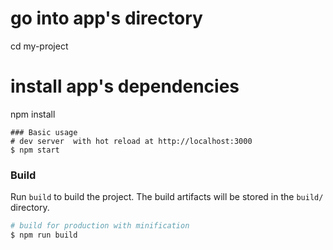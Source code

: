 
# go into app's directory
cd my-project

# install app's dependencies
npm install
```
### Basic usage
# dev server  with hot reload at http://localhost:3000
$ npm start
```

### Build

Run `build` to build the project. The build artifacts will be stored in the `build/` directory.

```bash
# build for production with minification
$ npm run build
```
